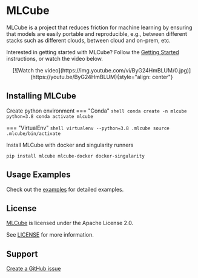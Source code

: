 # MLCube

MLCube is a project that reduces friction for machine learning by ensuring that models are easily portable and 
reproducible, e.g., between different stacks such as different clouds, between cloud and on-prem, etc.

Interested in getting started with MLCube? Follow the 
[Getting Started](https://mlcommons.github.io/mlcube/getting-started/) instructions, or watch the video below.

<div style="text-align: center" markdown="block">
[![Watch the video](https://img.youtube.com/vi/ByG24HmBLUM/0.jpg)](https://youtu.be/ByG24HmBLUM){style="align: center"}
</div>

## Installing MLCube

Create python environment
=== "Conda"
    ```shell
    conda create -n mlcube python=3.8
    conda activate mlcube
    ```

=== "VirtualEnv" 
    ```shell
    virtualenv --python=3.8 .mlcube
    source .mlcube/bin/activate
    ```

Install MLCube with docker and singularity runners
```shell
pip install mlcube mlcube-docker docker-singularity
```


## Usage Examples

Check out the [examples](https://github.com/mlcommons/mlcube_examples) for detailed examples.

## License
[MLCube](https://github.com/mlcommons/mlcube/) is licensed under the Apache License 2.0. 

See [LICENSE](https://github.com/mlcommons/mlcube/blob/master/LICENSE) for more information.

## Support

[Create a GitHub issue](https://github.com/mlcommons/mlcube/issues/new/choose)
